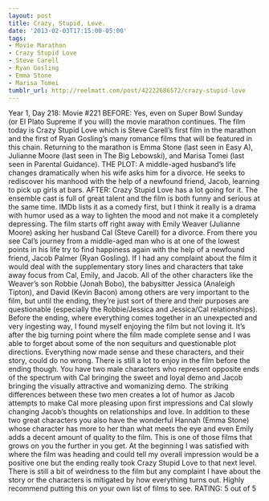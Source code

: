 ```yaml
---
layout: post
title: Crazy, Stupid, Love.
date: '2013-02-03T17:15:00-05:00'
tags:
- Movie Marathon
- Crazy Stupid Love
- Steve Carell
- Ryan Gosling
- Emma Stone
- Marisa Tomei
tumblr_url: http://reelmatt.com/post/42222686572/crazy-stupid-love
---
```



Year 1, Day 218: Movie #221
BEFORE: Yes, even on Super Bowl Sunday (or El Plato Supreme if you will) the movie marathon continues. The film today is Crazy Stupid Love which is Steve Carell’s first film in the marathon and the first of Ryan Gosling’s many romance films that will be featured in this chain. Returning to the marathon is Emma Stone (last seen in Easy A), Julianne Moore (last seen in The Big Lebowski), and Marisa Tomei (last seen in Parental Guidance).
THE PLOT: A middle-aged husband’s life changes dramatically when his wife asks him for a divorce. He seeks to rediscover his manhood with the help of a newfound friend, Jacob, learning to pick up girls at bars.
AFTER: Crazy Stupid Love has a lot going for it. The ensemble cast is full of great talent and the film is both funny and serious at the same time. IMDb lists it as a comedy first, but I think it really is a drama with humor used as a way to lighten the mood and not make it a completely depressing.
The film starts off right away with Emily Weaver (Julianne Moore) asking her husband Cal (Steve Carell) for a divorce. From there you see Cal’s journey from a middle-aged man who is at one of the lowest points in his life try to find happiness again with the help of a newfound friend, Jacob Palmer (Ryan Gosling). If I had any complaint about the film it would deal with the supplementary story lines and characters that take away focus from Cal, Emily, and Jacob. All of the other characters like the Weaver’s son Robbie (Jonah Bobo), the babysitter Jessica (Analeigh Tipton), and David (Kevin Bacon) among others are very important to the film, but until the ending, they’re just sort of there and their purposes are questionable (especially the Robbie/Jessica and Jessica/Cal relationships). Before the ending, where everything comes together in an unexpected and very ingesting way, I found myself enjoying the film but not loving it. It’s after the big turning point where the film made complete sense and I was able to forget about some of the non sequiturs and questionable plot directions. Everything now made sense and these characters, and their story, could do no wrong.
There is still a lot to enjoy in the film before the ending though. You have two male characters who represent opposite ends of the spectrum with Cal bringing the sweet and loyal demo and Jacob bringing the visually attractive and womanizing demo. The striking differences between these two men creates a lot of humor as Jacob attempts to make Cal more pleasing upon first impressions and Cal slowly changing Jacob’s thoughts on relationships and love. In addition to these two great characters you also have the wonderful Hannah (Emma Stone) whose character has more to her than what meets the eye and even Emily adds a decent amount of quality to the film.
This is one of those films that grows on you the further in you get. At the beginning I was satisfied with where the film was heading and could tell my overall impression would be a positive one but the ending really took Crazy Stupid Love to that next level. There is still a bit of weirdness to the film but any complaint I have about the story or the characters is mitigated by how everything turns out. Highly recommend putting this on your own list of films to see.
RATING: 5 out of 5
